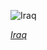 
![Iraq](https://www.gstatic.com/prettyearth/assets/full/5688.jpg)

*[Iraq](https://www.google.com/maps/@30.595171,47.498553,15z/data=!3m1!1e3)*
